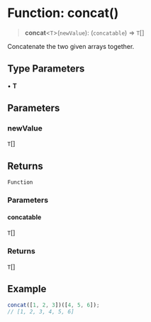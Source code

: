 # Function: concat()

> **concat**\<`T`\>(`newValue`): (`concatable`) => `T`[]

Concatenate the two given arrays together.

## Type Parameters

• **T**

## Parameters

### newValue

`T`[]

## Returns

`Function`

### Parameters

#### concatable

`T`[]

### Returns

`T`[]

## Example

```ts
concat([1, 2, 3])([4, 5, 6]);
// [1, 2, 3, 4, 5, 6]
```
